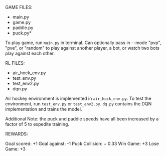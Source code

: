 

GAME FILES:
* main.py
* game.py
* paddle.py
* puck.py*

To play game, run `main.py` in terminal. Can optionally pass in --mode "pvp", "pve", or "random" to play against another player, a bot, or watch two bots play against each other.

RL FILES:
* air_hock_env.py
* test_env.py
* test_env2.py
* dqn.py

Air hockey environment is implemented in `air_hock_env.py`. To test the environment, run `test_env.py` or `test_env2.py`. `dq.py` contains the DQN implementation and trains the model.

Additional Note: the puck and paddle speeds have all been increased by a factor of 5 to expedite training.



REWARDS:

Goal scored: +1
Goal against: -1
Puck Collision: + 0.33
Win Game: +3
Lose Game: +3